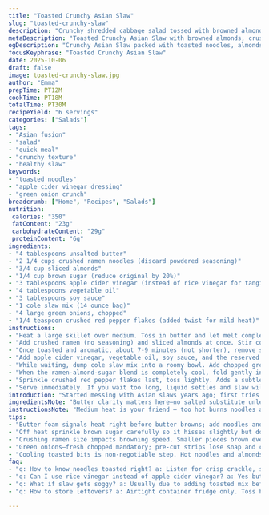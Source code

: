 ```yaml
---
title: "Toasted Crunchy Asian Slaw"
slug: "toasted-crunchy-slaw"
description: "Crunchy shredded cabbage salad tossed with browned almond and crushed noodle bits coated in a tangy-salty dressing with a hint of toasted sugar. Uses less sugar and substitutes rice vinegar with apple cider vinegar for a sharper bite. Toasting the noodles to golden is crucial; listen for the faint sizzle and smell the nutty aroma. Toss immediately once cooled to keep slaw crisp. Green onions provide a fresh sharpness cutting through richness. Simple pantry staples bring the crunch and the punch. Serves 6 with about 350 calories a portion. Ready fast but tastes like you hustled all day."
metaDescription: "Toasted Crunchy Asian Slaw with browned almonds, crushed noodles, tangy apple cider vinegar dressing. Crisp green onions, subtle heat—ready fast, slaw stays crunchy."
ogDescription: "Crunchy Asian Slaw packed with toasted noodles, almonds, tangy vinegar dressing, green onions snap, and a mild heat kick. Fresh, crisp, made quick for busy cooks."
focusKeyphrase: "Toasted Crunchy Asian Slaw"
date: 2025-10-06
draft: false
image: toasted-crunchy-slaw.jpg
author: "Emma"
prepTime: PT12M
cookTime: PT18M
totalTime: PT30M
recipeYield: "6 servings"
categories: ["Salads"]
tags:
- "Asian fusion"
- "salad"
- "quick meal"
- "crunchy texture"
- "healthy slaw"
keywords:
- "toasted noodles"
- "apple cider vinegar dressing"
- "green onion crunch"
breadcrumb: ["Home", "Recipes", "Salads"]
nutrition: 
 calories: "350"
 fatContent: "23g"
 carbohydrateContent: "29g"
 proteinContent: "6g"
ingredients:
- "4 tablespoons unsalted butter"
- "2 1/4 cups crushed ramen noodles (discard powdered seasoning)"
- "3/4 cup sliced almonds"
- "1/4 cup brown sugar (reduce original by 20%)"
- "3 tablespoons apple cider vinegar (instead of rice vinegar for tanginess)"
- "4 tablespoons vegetable oil"
- "3 tablespoons soy sauce"
- "1 cole slaw mix (14 ounce bag)"
- "4 large green onions, chopped"
- "1/4 teaspoon crushed red pepper flakes (added twist for mild heat)"
instructions:
- "Heat a large skillet over medium. Toss in butter and let melt completely, near foaming but not browned."
- "Add crushed ramen (no seasoning) and sliced almonds at once. Stir constantly. The aim: gentle browning not black chunks. Listen for that crisp crackle and watch for color shift from pale beige to golden brown edges."
- "Once toasted and aromatic, about 7-9 minutes (not shorter), remove skillet from heat. You’ll smell nuttiness and see lightly darkened bits—not burnt. Immediately sprinkle brown sugar over the mixture; it will hiss slightly while mixing in residual heat. Stir quickly to combine sugar evenly and prevent clumping."
- "Add apple cider vinegar, vegetable oil, soy sauce, and the reserved ramen seasoning packet last. Stir well. It should smell sweet, salty, tangy in harmony. Set aside to cool till room temp. Don’t skip cooling or noodles get soggy in slaw; it kills crunch real quick."
- "While waiting, dump cole slaw mix into a roomy bowl. Add chopped green onions for brightness and snap."
- "When the ramen-almond-sugar blend is completely cool, fold gently into the cole slaw base. Toss gently but thoroughly so every shred gets coated with savory bits."
- "Sprinkle crushed red pepper flakes last, toss lightly. Adds a subtle heat layer that wakes up all flavors without stealing the show."
- "Serve immediately. If you wait too long, liquid settles and slaw wilts. Prefer crunch over mush. Best eaten fresh but store leftovers in fridge airtight for max 24 hours, tossing gently before serving again."
introduction: "Started messing with Asian slaws years ago; first tries were soggy disappointments. Toasting ramen noodles? Game changer. The sound of almonds cracking and noodles crisping under butter—golden brown is key. Sugar toast, not melt, makes dressing thick with a caramel whisper. Apple cider vinegar swap gives sharper punch, nothing dull about this salad. Skipping seasoning packet? Nah, it’s salty umami bomb—just keep quantities in check. Green onions and now red pepper flakes deliver that snap and gentle kick, no bland toss here. Cooling ramen bits means no soggy nightmare later. Slaw mix brings bulk, texture, the crunchy green base. This ain’t slaw for a faint palate. Ready in under 30 but tastes like you spent all day — trust me, in this kitchen that matters."
ingredientsNote: "Butter clarity matters here—no salted substitute unless you want random salty bite. Toast almonds before tossing in for deeper flavor if you want to double nutty power. Ramen noodles character changes per brand; crush smaller for even browning. Ramen seasoning packet stands in for MSG, salt, and spices; if you prefer low sodium, reduce soy sauce and seasoning powder carefully. Apple cider vinegar swaps rice vinegar cleanly, sharper and less sweet but equally bright. Red pepper flakes optional but worth it for a subtle heat layer, adjust to taste. Use freshly chopped green onions, NOT pre-cut to maintain crunch and color vibrancy. Vegetable oil neutral; can swap light sesame oil for nuttier flavor but omit if allergic."
instructionsNote: "Medium heat is your friend — too hot burns noodles almonds, too low leaves pale and flavorless. Butter foam signals heat right before butter browns, time to add solids. Stir constantly to avoid burning, use wooden or silicone spatula to scrape stubborn bits. Toast color shift is subtle but critical — look for edges turning golden, smell nutty aroma, nails this stage. Adding sugar off heat prevents burning but residual warmth helps dissolve sugar slightly. Vinegar and soy sauce last to keep flavor fresh, emulsify dressing. Cool completely before tossing else noodles sog out fast — I learned this the hard way. Toss gently with cole slaw; rough handling crushes cabbage. Serve immediately to enjoy crisp combo. Refrigerate in airtight container, toss once more before serving leftover but texture degrades after 24 hours."
tips:
- "Butter foam signals heat right before butter browns; add noodles and almonds then. Medium heat only. Too hot means burning, too low leaves pale, flavorless bits. Stir nonstop, wooden spatula best for scraping stuck pieces. Toast 'til edges golden, aroma nutty, crackle audible. Don’t rush the 7-9 minutes here; smell is your best timer."
- "Off heat sprinkle brown sugar carefully so it hisses slightly but doesn’t burn. Residual skillet warmth helps dissolve sugar without caramelizing fully—keeps coating thick, not syrupy. Add vinegar, oil, soy sauce last—stir quickly for even blend. Emulsifies the dressing but preserves individual sharp, salty, tangy notes. No skipping cooling phase; hot bits kill crunch fast once mixed with slaw."
- "Crushing ramen size impacts browning speed. Smaller pieces brown evenly but can get fragile; larger bits toast slower, risk uneven cooking. Pick crush texture based on crunch preference. Almonds benefit from pre-toasting separately if deeper nutty flavor is wanted. Use unsalted butter only—salted swaps jump flavor unpredictably. Control sodium with soy sauce and seasoning packet quantity; adjust to taste, low sodium means less soy sauce or skip packet."
- "Green onions—fresh chopped mandatory; pre-cut strips lose snap and color vibrancy fast. Adds brightness and bite, cuts richness of buttered noodles and almonds. Red pepper flakes optional but recommended for layering heat. Sprinkle them last, toss gently; too early crushes flakes or dulls spice. Serve immediately to keep crispness; leftovers go airtight in fridge max 24 hours, toss gently before serving again. Texture declines quick."
- "Cooling toasted bits is non-negotiable step. Hot noodles and almonds dump into slaw wilts everything fast—crunch lost within minutes. Patience with that step pays off. Toss gently—rough handling crushes cabbage. Vegetable oil neutral but swap sesame oil carefully; allergen caution in mind. Don’t skip that slight sweet tang from apple cider vinegar instead of rice vinegar—it gives sharper bite that cuts through fat and sugar layers."
faq:
- "q: How to know noodles toasted right? a: Listen for crisp crackle, smell nutty scent, look for edges turning golden. Timing 7-9 minutes usually. Too pale means underdone, dark bits mean burnt."
- "q: Can I use rice vinegar instead of apple cider vinegar? a: Yes but less sharp, sweeter. Apple cider vinegar adds punch, rice vinegar softer flavor. Adjust sugar slightly if using rice vinegar to balance."
- "q: What if slaw gets soggy? a: Usually due to adding toasted mix before cool. Hot bits kill crunch quick. Also, too much dressing liquid. Cool mix fully, toss gently, serve fast or store airtight max one day."
- "q: How to store leftovers? a: Airtight container fridge only. Toss before serving again. Texture goes downhill after 24 hours, cabbage softens. Not recommended freezing. Keep cold, crispness fades fast."

---
```

